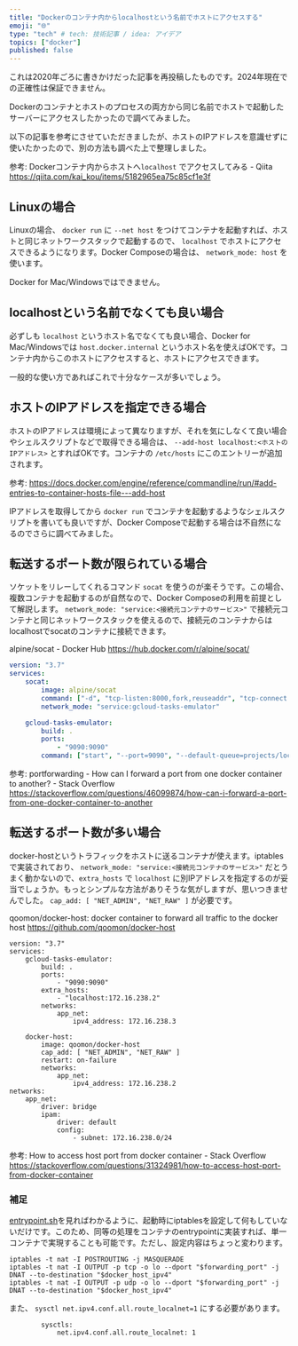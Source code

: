 ```yaml
---
title: "Dockerのコンテナ内からlocalhostという名前でホストにアクセスする"
emoji: "🌐"
type: "tech" # tech: 技術記事 / idea: アイデア
topics: ["docker"]
published: false
---
```


これは2020年ごろに書きかけだった記事を再投稿したものです。2024年現在での正確性は保証できません。

Dockerのコンテナとホストのプロセスの両方から同じ名前でホストで起動したサーバーにアクセスしたかったので調べてみました。

以下の記事を参考にさせていただきましたが、ホストのIPアドレスを意識せずに使いたかったので、別の方法も調べた上で整理しました。

参考: Dockerコンテナ内からホストへ`localhost` でアクセスしてみる - Qiita
https://qiita.com/kai_kou/items/5182965ea75c85cf1e3f


## Linuxの場合

Linuxの場合、 `docker run` に `--net host` をつけてコンテナを起動すれば、ホストと同じネットワークスタックで起動するので、 `localhost` でホストにアクセスできるようになります。Docker Composeの場合は、 `network_mode: host` を使います。

Docker for Mac/Windowsではできません。

## localhostという名前でなくても良い場合

必ずしも `localhost` というホスト名でなくても良い場合、Docker for Mac/Windowsでは `host.docker.internal` というホスト名を使えばOKです。コンテナ内からこのホストにアクセスすると、ホストにアクセスできます。

一般的な使い方であればこれで十分なケースが多いでしょう。

## ホストのIPアドレスを指定できる場合

ホストのIPアドレスは環境によって異なりますが、それを気にしなくて良い場合やシェルスクリプトなどで取得できる場合は、 `--add-host localhost:<ホストのIPアドレス>` とすればOKです。コンテナの `/etc/hosts` にこのエントリーが追加されます。

参考:
https://docs.docker.com/engine/reference/commandline/run/#add-entries-to-container-hosts-file---add-host

IPアドレスを取得してから `docker run` でコンテナを起動するようなシェルスクリプトを書いても良いですが、Docker Composeで起動する場合は不自然になるのでさらに調べてみました。

## 転送するポート数が限られている場合

ソケットをリレーしてくれるコマンド `socat` を使うのが楽そうです。この場合、複数コンテナを起動するのが自然なので、Docker Composeの利用を前提として解説します。 `network_mode: "service:<接続元コンテナのサービス>"` で接続元コンテナと同じネットワークスタックを使えるので、接続元のコンテナからはlocalhostでsocatのコンテナに接続できます。

alpine/socat - Docker Hub
https://hub.docker.com/r/alpine/socat/

```yml
version: "3.7"
services:
    socat:
        image: alpine/socat
        command: ["-d", "tcp-listen:8000,fork,reuseaddr", "tcp-connect:host.docker.internal:8000"]
        network_mode: "service:gcloud-tasks-emulator"

    gcloud-tasks-emulator:
        build: .
        ports:
            - "9090:9090"
        command: ["start", "--port=9090", "--default-queue=projects/localhost/locations/localhost/queues/default", "--max-retries=1"]
```

参考: portforwarding - How can I forward a port from one docker container to another? - Stack Overflow
https://stackoverflow.com/questions/46099874/how-can-i-forward-a-port-from-one-docker-container-to-another


## 転送するポート数が多い場合

docker-hostというトラフィックをホストに送るコンテナが使えます。iptablesで実装されており、 `network_mode: "service:<接続元コンテナのサービス>"` だとうまく動かないので、`extra_hosts` で `localhost` に別IPアドレスを指定するのが妥当でしょうか。もっとシンプルな方法がありそうな気がしますが、思いつきませんでした。 `cap_add: [ "NET_ADMIN", "NET_RAW" ]` が必要です。

qoomon/docker-host: docker container to forward all traffic to the docker host
https://github.com/qoomon/docker-host

```
version: "3.7"
services:
    gcloud-tasks-emulator:
        build: .
        ports:
            - "9090:9090"
        extra_hosts:
            - "localhost:172.16.238.2"
        networks:
            app_net:
                ipv4_address: 172.16.238.3

    docker-host:
        image: qoomon/docker-host
        cap_add: [ "NET_ADMIN", "NET_RAW" ]
        restart: on-failure
        networks:
            app_net:
                ipv4_address: 172.16.238.2
networks:
    app_net:
        driver: bridge
        ipam:
            driver: default
            config:
                - subnet: 172.16.238.0/24
```

参考: How to access host port from docker container - Stack Overflow
https://stackoverflow.com/questions/31324981/how-to-access-host-port-from-docker-container

### 補足

[entrypoint.sh](https://github.com/qoomon/docker-host/blob/master/entrypoint.sh#L41-L53)を見ればわかるように、起動時にiptablesを設定して何もしていないだけです。このため、同等の処理をコンテナのentrypointに実装すれば、単一コンテナで実現することも可能です。ただし、設定内容はちょっと変わります。

```
iptables -t nat -I POSTROUTING -j MASQUERADE
iptables -t nat -I OUTPUT -p tcp -o lo --dport "$forwarding_port" -j DNAT --to-destination "$docker_host_ipv4"
iptables -t nat -I OUTPUT -p udp -o lo --dport "$forwarding_port" -j DNAT --to-destination "$docker_host_ipv4"
```

また、 `sysctl net.ipv4.conf.all.route_localnet=1` にする必要があります。

```
        sysctls:
            net.ipv4.conf.all.route_localnet: 1
```